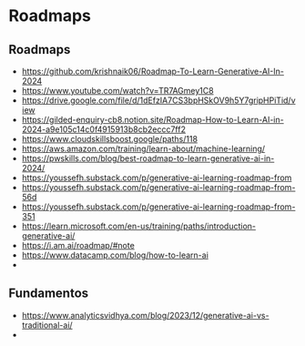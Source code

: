 # Roadmaps

## Roadmaps
- https://github.com/krishnaik06/Roadmap-To-Learn-Generative-AI-In-2024
- https://www.youtube.com/watch?v=TR7AGmey1C8
- https://drive.google.com/file/d/1dEfzIA7CS3bpHSkOV9h5Y7gripHPiTid/view
- https://gilded-enquiry-cb8.notion.site/Roadmap-How-to-Learn-AI-in-2024-a9e105c14c0f4915913b8cb2eccc7ff2
- https://www.cloudskillsboost.google/paths/118
- https://aws.amazon.com/training/learn-about/machine-learning/
- https://pwskills.com/blog/best-roadmap-to-learn-generative-ai-in-2024/
- https://youssefh.substack.com/p/generative-ai-learning-roadmap-from
- https://youssefh.substack.com/p/generative-ai-learning-roadmap-from-56d
- https://youssefh.substack.com/p/generative-ai-learning-roadmap-from-351
- https://learn.microsoft.com/en-us/training/paths/introduction-generative-ai/
- https://i.am.ai/roadmap/#note
- https://www.datacamp.com/blog/how-to-learn-ai
- 

## Fundamentos

- https://www.analyticsvidhya.com/blog/2023/12/generative-ai-vs-traditional-ai/
- 